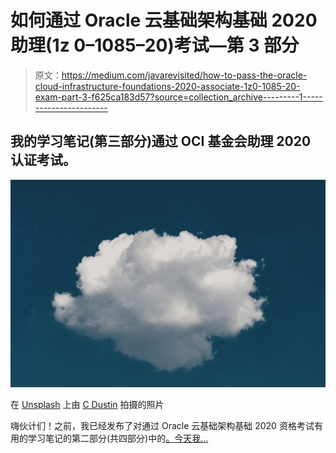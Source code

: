 # 如何通过 Oracle 云基础架构基础 2020 助理(1z 0–1085–20)考试—第 3 部分

> 原文：<https://medium.com/javarevisited/how-to-pass-the-oracle-cloud-infrastructure-foundations-2020-associate-1z0-1085-20-exam-part-3-f625ca183d57?source=collection_archive---------1----------------------->

## 我的学习笔记(第三部分)通过 OCI 基金会助理 2020 认证考试。

![](img/896ef28161b13d4450da7d299023f2f9.png)

在 [Unsplash](https://unsplash.com?utm_source=medium&utm_medium=referral) 上由 [C Dustin](https://unsplash.com/@dianamia?utm_source=medium&utm_medium=referral) 拍摄的照片

嗨伙计们！之前，我已经发布了对通过 Oracle 云基础架构基础 2020 资格考试有用的学习笔记的第二部分(共四部分)中的[。今天我…](/javarevisited/how-to-pass-the-oracle-cloud-infrastructure-foundations-2020-associate-1z0-1085-20-exam-part-2-4b9f854c7e1)